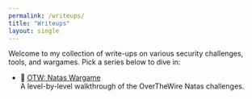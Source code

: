 ```yaml
---
permalink: /writeups/
title: "Writeups"
layout: single
---
```


Welcome to my collection of write-ups on various security challenges, tools, and wargames. Pick a series below to dive in:

- 🔗 [OTW: Natas Wargame](/writeups/otw/natas/)  
  A level-by-level walkthrough of the OverTheWire Natas challenges.
